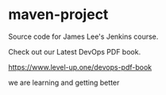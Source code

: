 

# maven-project
Source code for James Lee's Jenkins course.

Check out our Latest DevOps PDF book.

https://www.level-up.one/devops-pdf-book


we are learning and getting better
